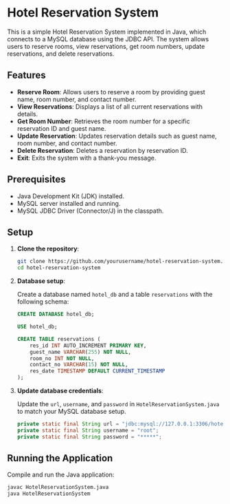 # Hotel Reservation System

This is a simple Hotel Reservation System implemented in Java, which connects to a MySQL database using the JDBC API. The system allows users to reserve rooms, view reservations, get room numbers, update reservations, and delete reservations.

## Features

- **Reserve Room**: Allows users to reserve a room by providing guest name, room number, and contact number.
- **View Reservations**: Displays a list of all current reservations with details.
- **Get Room Number**: Retrieves the room number for a specific reservation ID and guest name.
- **Update Reservation**: Updates reservation details such as guest name, room number, and contact number.
- **Delete Reservation**: Deletes a reservation by reservation ID.
- **Exit**: Exits the system with a thank-you message.

## Prerequisites

- Java Development Kit (JDK) installed.
- MySQL server installed and running.
- MySQL JDBC Driver (Connector/J) in the classpath.

## Setup

1. **Clone the repository**:

    ```bash
    git clone https://github.com/yourusername/hotel-reservation-system.git
    cd hotel-reservation-system
    ```

2. **Database setup**:

    Create a database named `hotel_db` and a table `reservations` with the following schema:

    ```sql
    CREATE DATABASE hotel_db;

    USE hotel_db;

    CREATE TABLE reservations (
        res_id INT AUTO_INCREMENT PRIMARY KEY,
        guest_name VARCHAR(255) NOT NULL,
        room_no INT NOT NULL,
        contact_no VARCHAR(15) NOT NULL,
        res_date TIMESTAMP DEFAULT CURRENT_TIMESTAMP
    );
    ```

3. **Update database credentials**:

    Update the `url`, `username`, and `password` in `HotelReservationSystem.java` to match your MySQL database setup.

    ```java
    private static final String url = "jdbc:mysql://127.0.0.1:3306/hotel_db";
    private static final String username = "root";
    private static final String password = "*****";
    ```

## Running the Application

Compile and run the Java application:

```bash
javac HotelReservationSystem.java
java HotelReservationSystem
